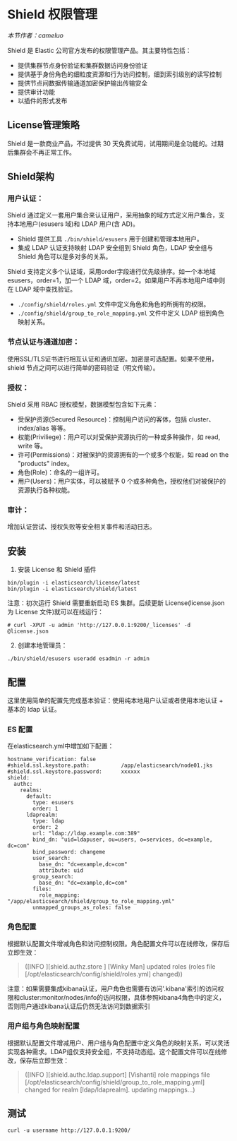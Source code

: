 # Shield 权限管理

*本节作者：cameluo*

Shield 是 Elastic 公司官方发布的权限管理产品。其主要特性包括：

* 提供集群节点身份验证和集群数据访问身份验证
* 提供基于身份角色的细粒度资源和行为访问控制，细到索引级别的读写控制
* 提供节点间数据传输通道加密保护输出传输安全
* 提供审计功能
* 以插件的形式发布

## License管理策略

Shield 是一款商业产品，不过提供 30 天免费试用，试用期间是全功能的。过期后集群会不再正常工作。

## Shield架构

### 用户认证：

Shield 通过定义一套用户集合来认证用户，采用抽象的域方式定义用户集合，支持本地用户(esusers 域)和 LDAP 用户(含 AD)。

* Shield 提供工具 `./bin/shield/esusers` 用于创建和管理本地用户。
* 集成 LDAP 认证支持映射 LDAP 安全组到 Shield 角色，LDAP 安全组与 Shield 角色可以是多对多的关系。

Shield 支持定义多个认证域，采用order字段进行优先级排序。如一个本地域 esusers，order=1，加一个 LDAP 域，order=2。如果用户不再本地用户域中则在 LDAP 域中查找验证。

* `./config/shield/roles.yml` 文件中定义角色和角色的所拥有的权限。
* `./config/shield/group_to_role_mapping.yml` 文件中定义 LDAP 组到角色映射关系。

### 节点认证与通道加密：

使用SSL/TLS证书进行相互认证和通讯加密。加密是可选配置。如果不使用，shield 节点之间可以进行简单的密码验证（明文传输）。

### 授权：

Shield 采用 RBAC 授权模型，数据模型包含如下元素： 

* 受保护资源(Secured Resource)：控制用户访问的客体，包括 cluster、index/alias 等等。
* 权能(Priviliege)：用户可以对受保护资源执行的一种或多种操作，如 read, write 等。
* 许可(Permissions)：对被保护的资源拥有的一个或多个权能，如 read on the "products" index。
* 角色(Role)：命名的一组许可。
* 用户(Users)：用户实体，可以被赋予 0 个或多种角色，授权他们对被保护的资源执行各种权能。

### 审计：

增加认证尝试、授权失败等安全相关事件和活动日志。

## 安装


1. 安装 License 和 Shield 插件

```
bin/plugin -i elasticsearch/license/latest
bin/plugin -i elasticsearch/shield/latest
```

注意：初次运行 Shield 需要重新启动 ES 集群。后续更新 License(license.json 为 License 文件)就可以在线运行：

```
# curl -XPUT -u admin 'http://127.0.0.1:9200/_licenses' -d @license.json
```

2. 创建本地管理员：

```
./bin/shield/esusers useradd esadmin -r admin
```

## 配置

这里使用简单的配置先完成基本验证：使用纯本地用户认证或者使用本地认证 + 基本的 ldap 认证。

### ES 配置

在elasticsearch.yml中增加如下配置：

```
hostname_verification: false
#shield.ssl.keystore.path:          /app/elasticsearch/node01.jks
#shield.ssl.keystore.password:      xxxxxx
shield:
  authc:
    realms:
      default:
        type: esusers
        order: 1
      ldaprealm:
        type: ldap
        order: 2
        url: "ldap://ldap.example.com:389"
        bind_dn: "uid=ldapuser, ou=users, o=services, dc=example, dc=com"
        bind_password: changeme
        user_search:
          base_dn: "dc=example,dc=com"
          attribute: uid
        group_search:
          base_dn: "dc=example,dc=com"
        files:
          role_mapping: "/app/elasticsearch/shield/group_to_role_mapping.yml"
        unmapped_groups_as_roles: false 
```

### 角色配置

根据默认配置文件增减角色和访问控制权限。角色配置文件可以在线修改，保存后立即生效：

> ([INFO ][shield.authz.store       ] [Winky Man] updated roles (roles file [/opt/elasticsearch/config/shield/roles.yml] changed))

注意：如果需要集成kibana认证，用户角色也需要有访问'.kibana'索引的访问权限和cluster:monitor/nodes/info的访问权限，具体参照kibana4角色中的定义，否则用户通过kibana认证后仍然无法访问到数据索引

### 用户组与角色映射配置

根据默认配置文件增减用户、用户组与角色配置中定义角色的映射关系，可以灵活实现各种需求。LDAP组仅支持安全组，不支持动态组。这个配置文件可以在线修改，保存后立即生效：

> ([INFO ][shield.authc.ldap.support] [Vishanti] role mappings file [/opt/elasticsearch/config/shield/group_to_role_mapping.yml] changed for realm [ldap/ldaprealm]. updating mappings...)

## 测试

`curl -u username http://127.0.0.1:9200/`
